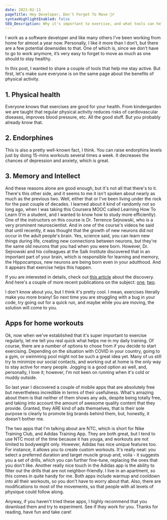 ```yaml
---
date: 2021-02-11
pageTitle: Hey Developer, Don't Forget To Move 🏃‍♂️
syntaxHighlightEnabled: false
SEO_Description: Why it's important to exercise, and what tools can help you to exercise at home.
---
```


I work as a software developer and like many others I’ve been working from home for almost a year now. Personally, I like it more than I don’t, but there are a few potential downsides to that. One of which is, since we don’t have to go to work anymore, it’s very easy to forget to move as much as one should to stay healthy. 


In this post, I wanted to share a couple of tools that help me stay active. But first, let's make sure everyone is on the same page about the benefits of physical activity.

## 1. Physical health

Everyone knows that exercises are good for your health. From kindergarden we are taught that regular physical activity reduces risks of cardiovascular diseases, improves blood pressure, etc. All the good stuff. But you probably already know that.

## 2. Endorphines

This is also a pretty well-known fact, I think. You can raise endorphins levels just by doing 15-mins workouts several times a week. It decreases the chances of depression and anxiety, which is great.

## 3. Memory and Intellect
And these reasons alone are good enough, but it's not all that there's to it. There's this other side, and it seems to me it isn't spoken about nearly as much as the previous two. Well, either that or I've been living under the rock for the past couple of decades.
I learned about it kind of randomly not so long ago, when I was taking this Coursera MOOC called Learning How To Learn (I'm a student, and I wanted to know how to study more efficiently). One of the instructors on this course is Dr. Terrence Sejnowski, who is a very prominent neuroscientist. And in one of the course's videos he said that until recently, it was thought that the growth of new neurons did not occur in the adult people's brain. Yes, science said, you can learn new things during life, creating new connections between neurons, but they're the same old neurons that you had when you were born. However, Dr. Sejnowski and his colleagues at the Salk Institute discovered that in an important part of your brain, which is responsible for learning and memory, the Hippocampus, new neurons are being born even in your adulthood. And it appears that exercise helps this happen.

If you are interested in details, check out [this article](https://www.hhmi.org/news/exercise-improves-learning-and-memory) about the discovery. And here's a couple of more recent publications on the subject: [one](https://www.health.harvard.edu/blog/regular-exercise-changes-brain-improve-memory-thinking-skills-201404097110), [two](https://www.health.harvard.edu/mind-and-mood/exercise-can-boost-your-memory-and-thinking-skills).

I don't know about you, but I think it's pretty cool. I mean, exercises literally make you more brainy! So next time you are struggling with a bug in your code, try going out for a quick run, and maybe while you are moving, the solution will come to you.

## Apps for home workouts

Ok, now when we've established that it's super important to exercise regularly, let me tell you real quick what helps me in my daily training. Of course, there are a number of options to chose from if you decide to start exercising. 
Depending on the situation with COVID in your country, going to a gym, or swimming pool might not be such a great idea yet. Many of us still try to minimize our social contacts, and working out at home is the only way to stay active for many people. Jogging is a good option as well, and, personally, I love it; however, I'm not keen on running when it's cold or muddy outside.

So last year I discovered a couple of mobile apps that are absolutely free but nevertheless incredible in terms of their usefulness. What's amazing about them is that neither of them shows any ads, despite being totally free, and taking into account the amount of awesome quality content that they provide. Granted, they ARE kind of ads themselves, that is their sole purpose is clearly to promote big brands behind them, but, honestly, it doesn't bother me. 

The two apps that I'm talking about are NTC, which is short for Nike Training Club, and Adidas Training App. They are both great, but I tend to use NTC most of the time because it has youga, and workouts are not limited to bodyweight only. However, Adidas has nice unique features too. For instance, it allows you to create custom workouts. It's really neat: you select a preferred duration and target muscle group and, voila - it suggests you a set of drills, which you can further fine-tune, replacing the ones that you don't like. Another really nice touch in the Adidas app is the ability to filter out the drills that are not neighbor-friendly. I live in an apartment, so this comes in quite handy for me. Both apps include warmup and cooldown into all their workouts, so you don't have to worry about that. Also, there are modifications to most of the movements, so that people with all levels of physique could follow along. 

Anyway, if you haven't tried these apps, I highly recommend that you download them and try to experiment. See if they work for you.
Thanks for reading, have fun and take care!

